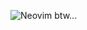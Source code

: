 ![Neovim](https://img.shields.io/badge/NeoVim-%2357A143.svg?&style=for-the-badge&logo=neovim&logoColor=white) btw...

<!---
matsjfunke/matsjfunke is a ✨ special ✨ repository because its `README.md` (this file) appears on your GitHub profile.
You can click the Preview link to take a look at your changes.
--->

